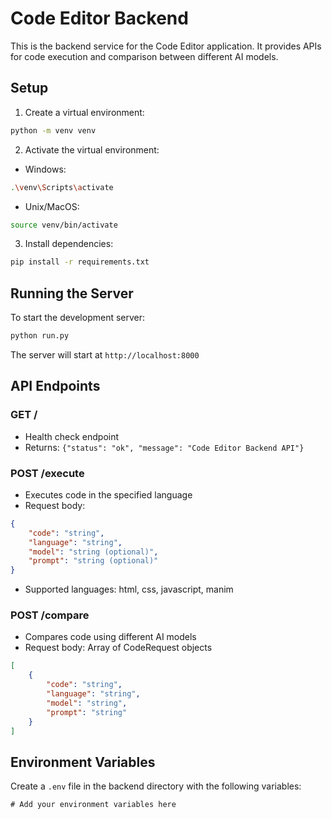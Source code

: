 # Code Editor Backend

This is the backend service for the Code Editor application. It provides APIs for code execution and comparison between different AI models.

## Setup

1. Create a virtual environment:
```bash
python -m venv venv
```

2. Activate the virtual environment:
- Windows:
```bash
.\venv\Scripts\activate
```
- Unix/MacOS:
```bash
source venv/bin/activate
```

3. Install dependencies:
```bash
pip install -r requirements.txt
```

## Running the Server

To start the development server:

```bash
python run.py
```

The server will start at `http://localhost:8000`

## API Endpoints

### GET /
- Health check endpoint
- Returns: `{"status": "ok", "message": "Code Editor Backend API"}`

### POST /execute
- Executes code in the specified language
- Request body:
```json
{
    "code": "string",
    "language": "string",
    "model": "string (optional)",
    "prompt": "string (optional)"
}
```
- Supported languages: html, css, javascript, manim

### POST /compare
- Compares code using different AI models
- Request body: Array of CodeRequest objects
```json
[
    {
        "code": "string",
        "language": "string",
        "model": "string",
        "prompt": "string"
    }
]
```

## Environment Variables

Create a `.env` file in the backend directory with the following variables:

```env
# Add your environment variables here
``` 